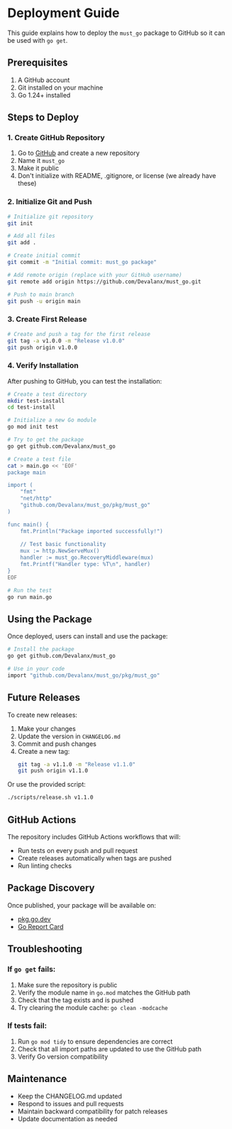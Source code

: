 # Deployment Guide

This guide explains how to deploy the `must_go` package to GitHub so it can be used with `go get`.

## Prerequisites

1. A GitHub account
2. Git installed on your machine
3. Go 1.24+ installed

## Steps to Deploy

### 1. Create GitHub Repository

1. Go to [GitHub](https://github.com) and create a new repository
2. Name it `must_go`
3. Make it public
4. Don't initialize with README, .gitignore, or license (we already have these)

### 2. Initialize Git and Push

```bash
# Initialize git repository
git init

# Add all files
git add .

# Create initial commit
git commit -m "Initial commit: must_go package"

# Add remote origin (replace with your GitHub username)
git remote add origin https://github.com/Devalanx/must_go.git

# Push to main branch
git push -u origin main
```

### 3. Create First Release

```bash
# Create and push a tag for the first release
git tag -a v1.0.0 -m "Release v1.0.0"
git push origin v1.0.0
```

### 4. Verify Installation

After pushing to GitHub, you can test the installation:

```bash
# Create a test directory
mkdir test-install
cd test-install

# Initialize a new Go module
go mod init test

# Try to get the package
go get github.com/Devalanx/must_go

# Create a test file
cat > main.go << 'EOF'
package main

import (
    "fmt"
    "net/http"
    "github.com/Devalanx/must_go/pkg/must_go"
)

func main() {
    fmt.Println("Package imported successfully!")
    
    // Test basic functionality
    mux := http.NewServeMux()
    handler := must_go.RecoveryMiddleware(mux)
    fmt.Printf("Handler type: %T\n", handler)
}
EOF

# Run the test
go run main.go
```

## Using the Package

Once deployed, users can install and use the package:

```bash
# Install the package
go get github.com/Devalanx/must_go

# Use in your code
import "github.com/Devalanx/must_go/pkg/must_go"
```

## Future Releases

To create new releases:

1. Make your changes
2. Update the version in `CHANGELOG.md`
3. Commit and push changes
4. Create a new tag:
   ```bash
   git tag -a v1.1.0 -m "Release v1.1.0"
   git push origin v1.1.0
   ```

Or use the provided script:
```bash
./scripts/release.sh v1.1.0
```

## GitHub Actions

The repository includes GitHub Actions workflows that will:

- Run tests on every push and pull request
- Create releases automatically when tags are pushed
- Run linting checks

## Package Discovery

Once published, your package will be available on:

- [pkg.go.dev](https://pkg.go.dev/github.com/Devalanx/must_go)
- [Go Report Card](https://goreportcard.com/report/github.com/Devalanx/must_go)

## Troubleshooting

### If `go get` fails:

1. Make sure the repository is public
2. Verify the module name in `go.mod` matches the GitHub path
3. Check that the tag exists and is pushed
4. Try clearing the module cache: `go clean -modcache`

### If tests fail:

1. Run `go mod tidy` to ensure dependencies are correct
2. Check that all import paths are updated to use the GitHub path
3. Verify Go version compatibility

## Maintenance

- Keep the CHANGELOG.md updated
- Respond to issues and pull requests
- Maintain backward compatibility for patch releases
- Update documentation as needed 